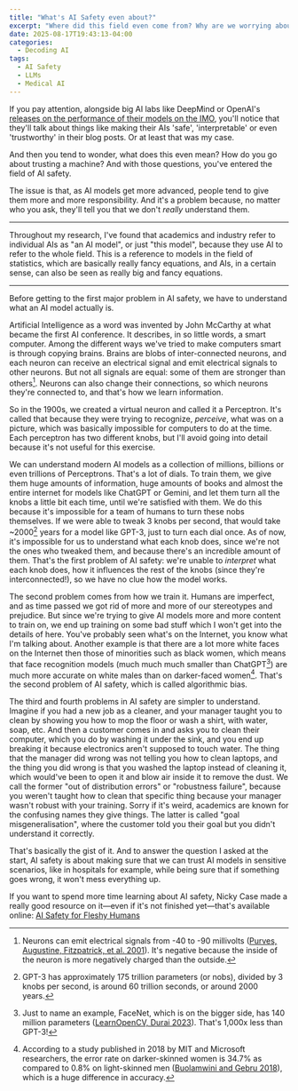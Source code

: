 ```yaml
---
title: "What's AI Safety even about?"
excerpt: "Where did this field even come from? Why are we worrying about the safety of the things that will replace us? Well, that's not what most AI Safety researchers do, they worry about something else."
date: 2025-08-17T19:43:13-04:00
categories:
  - Decoding AI
tags:
  - AI Safety
  - LLMs
  - Medical AI
---
```


If you pay attention, alongside big AI labs like DeepMind or OpenAI's [releases on the performance of their models on the IMO](https://www.nature.com/articles/d41586-025-02343-x), you'll notice that they'll talk about things like making their AIs 'safe', 'interpretable' or even 'trustworthy' in their blog posts. Or at least that was my case.

And then you tend to wonder, what does this even mean? How do you go about trusting a machine? And with those questions, you've entered the field of AI safety.

The issue is that, as AI models get more advanced, people tend to give them more and more responsibility. And it's a problem because, no matter who you ask, they'll tell you that we don't *really* understand them.

---

Throughout my research, I've found that academics and industry refer to individual AIs as "an AI model", or just "this model", because they use AI to refer to the whole field. This is a reference to models in the field of statistics, which are basically really fancy equations, and AIs, in a certain sense, can also be seen as really big and fancy equations.

---

Before getting to the first major problem in AI safety, we have to understand what an AI model actually is.

Artificial Intelligence as a word was invented by John McCarthy at what became the first AI conference. It describes, in so little words, a smart computer. Among the different ways we've tried to make computers smart is through copying brains. Brains are blobs of inter-connected neurons, and each neuron can receive an electrical signal and emit electrical signals to other neurons. But not all signals are equal: some of them are stronger than others[^1]. Neurons can also change their connections, so which neurons they're connected to, and that's how we learn information.

So in the 1900s, we created a virtual neuron and called it a Perceptron. It's called that because they were trying to recognize, *perceive*, what was on a picture, which was basically impossible for computers to do at the time. Each perceptron has two different knobs, but I'll avoid going into detail because it's not useful for this exercise.

We can understand modern AI models as a collection of millions, billions or even trillions of Perceptrons. That's a lot of dials. To train them, we give them huge amounts of information, huge amounts of books and almost the entire internet for models like ChatGPT or Gemini, and let them turn all the knobs a little bit each time, until we're satisfied with them. We do this because it's impossible for a team of humans to turn these nobs themselves. If we were able to tweak 3 knobs per second, that would take ~2000[^2] years for a model like GPT-3, just to turn each dial once. As of now, it's impossible for us to understand what each knob does, since we're not the ones who tweaked them, and because there's an incredible amount of them. That's the first problem of AI safety: we're unable to *interpret* what each knob does, how it influences the rest of the knobs (since they're interconnected!), so we have no clue how the model works.

The second problem comes from how we train it. Humans are imperfect, and as time passed we got rid of more and more of our stereotypes and prejudice. But since we're trying to give AI models more and more content to train on, we end up training on some bad stuff which I won't get into the details of here. You've probably seen what's on the Internet, you know what I'm talking about. Another example is that there are a lot more white faces on the Internet then those of minorities such as black women, which means that face recognition models (much much much smaller than ChatGPT[^3]) are much more accurate on white males than on darker-faced women[^4]. That's the second problem of AI safety, which is called algorithmic bias.

The third and fourth problems in AI safety are simpler to understand. Imagine if you had a new job as a cleaner, and your manager taught you to clean by showing you how to mop the floor or wash a shirt, with water, soap, etc. And then a customer comes in and asks you to clean their computer, which you do by washing it under the sink, and you end up breaking it because electronics aren't supposed to touch water. The thing that the manager did wrong was not telling you how to clean laptops, and the thing you did wrong is that you washed the laptop instead of cleaning it, which would've been to open it and blow air inside it to remove the dust. We call the former "out of distribution errors" or "robustness failure", because you weren't taught how to clean that specific thing because your manager wasn't robust with your training. Sorry if it's weird, academics are known for the confusing names they give things. The latter is called "goal misgeneralisation", where the customer told you their goal but you didn't understand it correctly.

That's basically the gist of it. And to answer the question I asked at the start, AI safety is about making sure that we can trust AI models in sensitive scenarios, like in hospitals for example, while being sure that if something goes wrong, it won't mess everything up.

[^1]: Neurons can emit electrical signals from -40 to -90 millivolts ([Purves, Augustine, Fitzpatrick, et al. 2001]). It's negative because the inside of the neuron is more negatively charged than the outside.
[^2]: GPT-3 has approximately 175 trillion parameters (or nobs), divided by 3 knobs per second, is around 60 trillion seconds, or around 2000 years.
[^3]: Just to name an example, FaceNet, which is on the bigger side, has 140 million parameters ([LearnOpenCV, Durai 2023]). That's 1,000x less than GPT-3!
[^4]: According to a study published in 2018 by MIT and Microsoft researchers, the error rate on darker-skinned women is 34.7% as compared to 0.8% on light-skinned men ([Buolamwini and Gebru 2018]), which is a huge difference in accuracy.

[Buolamwini and Gebru 2018]: https://proceedings.mlr.press/v81/buolamwini18a/buolamwini18a.pdf
[Purves, Augustine, Fitzpatrick, et al. 2001]: https://www.ncbi.nlm.nih.gov/books/NBK11069/
[LearnOpenCV, Durai 2023]: https://learnopencv.com/face-recognition-models/

If you want to spend more time learning about AI safety, Nicky Case made a really good resource on it—even if it's not finished yet—that's available online: [AI Safety for Fleshy Humans](https://aisafety.dance/)
